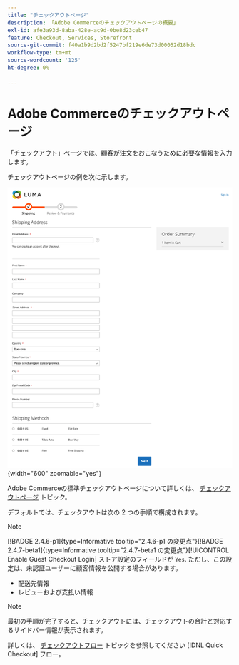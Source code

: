 ```yaml
---
title: "チェックアウトページ"
description: 「Adobe Commerceのチェックアウトページの概要」
exl-id: afe3a93d-8aba-428e-ac9d-0be8d23ceb47
feature: Checkout, Services, Storefront
source-git-commit: f40a1b9d2bd2f5247bf219e6de73d00052d18bdc
workflow-type: tm+mt
source-wordcount: '125'
ht-degree: 0%

---
```


# Adobe Commerceのチェックアウトページ

「チェックアウト」ページでは、顧客が注文をおこなうために必要な情報を入力します。

チェックアウトページの例を次に示します。

![チェックアウトページ](assets/checkout-page.png){width="600" zoomable="yes"}

Adobe Commerceの標準チェックアウトページについて詳しくは、 [チェックアウトページ](https://docs.magento.com/user-guide/quick-tour/checkout-page.html) トピック。

デフォルトでは、チェックアウトは次の 2 つの手順で構成されます。

>[!NOTE]
>
> [!BADGE 2.4.6-p1]{type=Informative tooltip="2.4.6-p1 の変更点"}[!BADGE 2.4.7-beta1]{type=Informative tooltip="2.4.7-beta1 の変更点"}[!UICONTROL Enable Guest Checkout Login] ストア設定のフィールドが `Yes`. ただし、この設定は、未認証ユーザーに顧客情報を公開する場合があります。

- 配送先情報
- レビューおよび支払い情報

>[!NOTE]
>
最初の手順が完了すると、チェックアウトには、チェックアウトの合計と対応するサイドバー情報が表示されます。

詳しくは、 [チェックアウトフロー](../quick-checkout/checkout-flow.md) トピックを参照してください [!DNL Quick Checkout] フロー。

